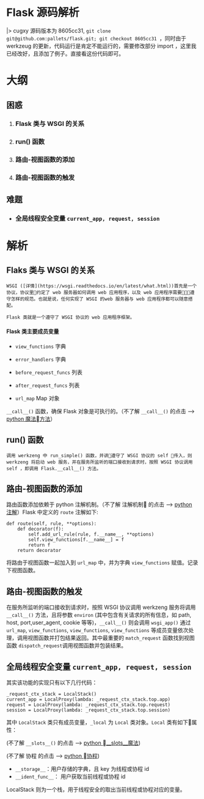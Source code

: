 # Flask 源码解析
|> cugxy 
源码版本为 8605cc31, `git clone git@github.com:pallets/flask.git; git checkout 8605cc31 `，同时由于 werkzeug 的更新，代码运行是肯定不能运行的，需要修改部分 import ，这里我已经改好，且添加了例子。直接看这份代码即可。
# 大纲
## 困惑
1. ### Flask 类与 WSGI 的关系
   
2. ### run() 函数
3. ### 路由-视图函数的添加
4. ### 路由-视图函数的触发
## 难题
- ### 全局线程安全变量 ` current_app, request, session `

# 解析
## Flaks 类与 WSGI 的关系
    WSGI ([详情](https://wsgi.readthedocs.io/en/latest/what.html))首先是一个协议，协议里约定了 web 服务器如何调用 web 应用程序，以及 web 应用程序需要遵守怎样的规范。也就是说，任何实现了 WSGI 的web 服务器与 web 应用程序都可以随意搭配。

    Flask 类就是一个遵守了 WSGI 协议的 web 应用程序框架。
#### Flask 类主要成员变量

- ` view_functions ` 字典
  
- ` error_handlers ` 字典
- ` before_request_funcs ` 列表
- ` after_request_funcs ` 列表
- ` url_map `  Map 对象
  
` __call__() ` 函数，确保 Flask 对象是可执行的。（不了解 ` __call__() ` 的点击 --> [python 魔法方法](https://pyzh.readthedocs.io/en/latest/python-magic-methods-guide.html)）

## run() 函数
    调用 werkzeng 中 run_simple() 函数，并讲遵守了 WSGI 协议的 self 传入，则 werkzeng 将启动 web 服务，并在服务所监听的端口接收到请求时，按照 WSGI 协议调用 self ，即调用 Flask.__call__() 方法。

## 路由-视图函数的添加
路由函数添加依赖于 python 注解机制。（不了解 注解机制 的点击 --> [python 注解](https://www.jianshu.com/p/7a644520418b)）Flask 中定义的 ` route ` 注解如下:
```
def route(self, rule, **options):
    def decorator(f):
        self.add_url_rule(rule, f.__name__, **options)
        self.view_functions[f.__name__] = f
        return f
    return decorator
```
将路由于视图函数一起加入到 ` url_map ` 中，并为字典 `view_functions` 赋值。记录下视图函数。

## 路由-视图函数的触发
在服务所监听的端口接收到请求时，按照 WSGI 协议调用 werkzeng 服务将调用 `__call__()` 方法，且将参数 `environ` (其中包含有关请求的所有信息，如 path, host, port,user_agent, cookie 等等)，`__call__()` 则会调用 `wsgi_app()` 通过  `url_map`, `view_functions`, `view_functions`, `view_functions` 等成员变量依次处理，调用视图函数并打包结果返回。其中最重要的 `match_request` 函数找到视图函数 `dispatch_request`调用视图函数并包装结果。

## 全局线程安全变量 ` current_app, request, session `
其实该功能的实现只有以下几行代码：
```
_request_ctx_stack = LocalStack()
current_app = LocalProxy(lambda: _request_ctx_stack.top.app)
request = LocalProxy(lambda: _request_ctx_stack.top.request)
session = LocalProxy(lambda: _request_ctx_stack.top.session)
```
其中 `LocalStack` 类只有成员变量，`_local` 为 `Local` 类对象。`Local` 类有如下属性：

(不了解 ` __slots__() ` 的点击 --> [python __slots__魔法](https://eastlakeside.gitbooks.io/interpy-zh/content/slots_magic/))

(不了解 协程 的点击 --> [python 协程](https://eastlakeside.gitbooks.io/interpy-zh/content/Coroutines/))
- `__storage__`：用户存储的字典，且 key 为线程或协程 id
- `__ident_func__`： 用户获取当前线程或协程 id
  
LocalStack 则为一个栈，用于线程安全的取出当前线程或协程对应的变量。